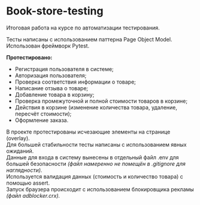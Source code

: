 # Book-store-testing

Итоговая работа на курсе по автоматизации тестирования.

Тесты написаны с использованием паттерна Page Object Model.
Использован фреймворк Pytest.

<b>Протестировано:</b>

- Регистрация пользователя в системе;
- Авторизация пользователя;
- Проверка соответствия информации о товаре;
- Написание отзыва о товаре;
- Добавление товара в корзину;
- Проверка промежуточной и полной стоимости товаров в корзине;
- Действия в корзине (изменение количества товара, удаление, пересчёт стоимости);
- Оформление заказа.

В проекте протестированы исчезающие элементы на странице (overlay). <br>
Для большей стабильности тесты написаны с использованием явных ожиданий. <br>
Данные для входа в систему вынесены в отдельный файл .env для большей безопасности <i>(файл намеренно не помещён в .gitignore для наглядности).</i> <br>
Используется валидация данных (стоимость и количество товара) с помощью assert.<br>
Запуск браузера происходит с использованием блокировщика рекламы <i>(файл adblocker.crx).</i>

